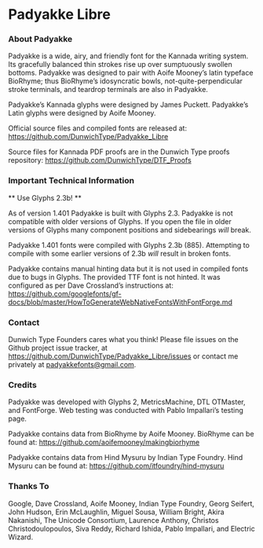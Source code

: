 # Padyakke Libre

### About Padyakke ###

Padyakke is a wide, airy, and friendly font for the Kannada writing system. Its gracefully balanced thin strokes rise up over sumptuously swollen bottoms. Padyakke was designed to pair with Aoife Mooney’s latin typeface BioRhyme; thus BioRhyme’s idosyncratic bowls, not-quite-perpendicular stroke terminals, and teardrop terminals are also in Padyakke.

Padyakke’s Kannada glyphs were designed by James Puckett. Padyakke’s Latin glyphs were designed by Aoife Mooney.

Official source files and compiled fonts are released at: https://github.com/DunwichType/Padyakke_Libre

Source files for Kannada PDF proofs are in the Dunwich Type proofs repository: https://github.com/DunwichType/DTF_Proofs

### Important Technical Information ###

** Use Glyphs 2.3b! **

As of version 1.401 Padyakke is built with Glyphs 2.3. Padyakke is not compatible with older versions of Glyphs. If you open the file in older versions of Glyphs many component positions and sidebearings *will* break.

Padyakke 1.401 fonts were compiled with Glyphs 2.3b (885). Attempting to compile with some earlier versions of 2.3b *will* result in broken fonts.

Padyakke contains manual hinting data but it is not used in compiled fonts due to bugs in Glyphs. The provided TTF font is not hinted. It was configured as per Dave Crossland’s instructions at: https://github.com/googlefonts/gf-docs/blob/master/HowToGenerateWebNativeFontsWithFontForge.md


### Contact ###

Dunwich Type Founders cares what you think! Please file issues on the Github project issue tracker, at https://github.com/DunwichType/Padyakke_Libre/issues or contact me privately at padyakkefonts@gmail.com.

### Credits ###

Padyakke was developed with Glyphs 2, MetricsMachine, DTL OTMaster, and FontForge. Web testing was conducted with Pablo Impallari’s testing page.

Padyakke contains data from BioRhyme by Aoife Mooney. BioRhyme can be found at: https://github.com/aoifemooney/makingbiorhyme

Padyakke contains data from Hind Mysuru by Indian Type Foundry. Hind Mysuru can be found at: https://github.com/itfoundry/hind-mysuru

### Thanks To ###

Google, Dave Crossland, Aoife Mooney, Indian Type Foundry, Georg Seifert, John Hudson, Erin McLaughlin, Miguel Sousa, William Bright, Akira Nakanishi, The Unicode Consortium, Laurence Anthony, Christos Christodoulopoulos, Siva Reddy, Richard Ishida, Pablo Impallari, and Electric Wizard.
